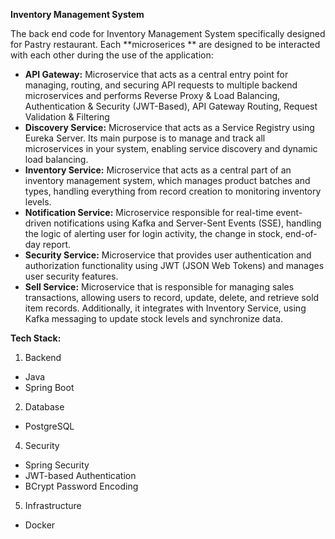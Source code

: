 **Inventory Management System**

The back end code for Inventory Management System specifically designed for Pastry restaurant. 
Each **microserices ** are designed to be interacted with each other during the use of the application:
- **API Gateway:** Microservice that acts as a central entry point for managing, routing, and securing API requests to multiple backend microservices and performs Reverse Proxy & Load Balancing, Authentication & Security (JWT-Based), API Gateway Routing, Request Validation & Filtering
- **Discovery Service:** Microservice that acts as a Service Registry using Eureka Server. Its main purpose is to manage and track all microservices in your system, enabling service discovery and dynamic load balancing.
- **Inventory Service:** Microservice that acts as a central part of an inventory management system, which manages product batches and types, handling everything from record creation to monitoring inventory levels.
- **Notification Service:** Microservice responsible for real-time event-driven notifications using Kafka and Server-Sent Events (SSE), handling the logic of alerting user for login activity, the change in stock, end-of-day report.
- **Security Service:** Microservice that provides user authentication and authorization functionality using JWT (JSON Web Tokens) and manages user security features. 
- **Sell Service:** Microservice that is responsible for managing sales transactions, allowing users to record, update, delete, and retrieve sold item records. Additionally, it integrates with Inventory Service, using Kafka messaging to update stock levels and synchronize data.



**Tech Stack:**

1. Backend
- Java
- Spring Boot

2. Database
- PostgreSQL
  
4. Security
- Spring Security
- JWT-based Authentication
- BCrypt Password Encoding
   
5. Infrastructure
- Docker
   

